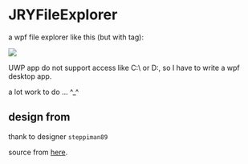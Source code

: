 # JRYFileExplorer

a wpf file explorer like this (but with tag):

![](http://orig11.deviantart.net/689d/f/2016/042/c/f/windows_10_redesign___file_explorer__wip__by_steppiman89-d9r922u.png)

UWP app do not support access like C:\ or D:\, so I have to write a wpf desktop app.

a lot work to do ... ^_^

## design from

thank to designer `steppiman89`

source from [here](http://steppiman89.deviantart.com/art/Windows-10-Redesign-File-Explorer-WIP-589967814).
